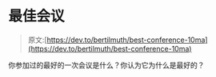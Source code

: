 # 最佳会议

> 原文:[https://dev.to/bertilmuth/best-conference-10ma](https://dev.to/bertilmuth/best-conference-10ma)

你参加过的最好的一次会议是什么？你认为它为什么是最好的？